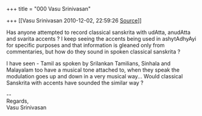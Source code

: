 +++
title = "000 Vasu Srinivasan"

+++
[[Vasu Srinivasan	2010-12-02, 22:59:26 [Source](https://groups.google.com/g/samskrita/c/ntajtjK80B4)]]



Has anyone attempted to record classical sanskrita with udAtta, anudAtta and svarita accents ? I keep seeing the accents being used in ashytAdhyAyi for specific purposes and that information is gleaned only from commentaries, but how do they sound in spoken classical sanskrita ?  
  
I have seen - Tamil as spoken by Srilankan Tamilians, Sinhala and Malayalam too have a musical tone attached to, when they speak the modulation goes up and down in a very musical way... Would classical Sanskrita with accents have sounded the similar way ?  
  
--  
Regards,  
Vasu Srinivasan  


